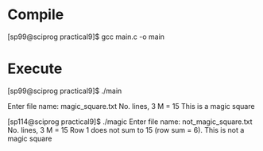 # Compile
[sp99@sciprog practical9]$ gcc main.c -o main

# Execute
[sp99@sciprog practical9]$ ./main

Enter file name: magic_square.txt
No. lines, 3
M = 15
This is a magic square

[sp114@sciprog practical9]$ ./magic
Enter file name: not_magic_square.txt
No. lines, 3
M = 15
Row 1 does not sum to 15 (row sum = 6).
This is not a magic square

